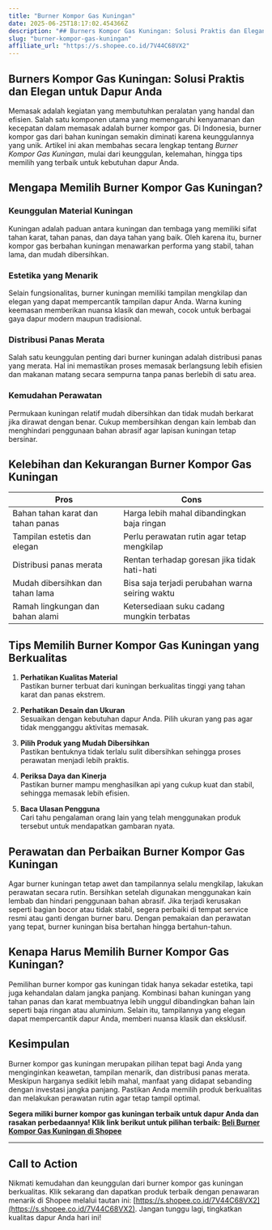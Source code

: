 ```yaml
---
title: "Burner Kompor Gas Kuningan"
date: 2025-06-25T18:17:02.454366Z
description: "## Burners Kompor Gas Kuningan: Solusi Praktis dan Elegan untuk Dapur Anda..."
slug: "burner-kompor-gas-kuningan"
affiliate_url: "https://s.shopee.co.id/7V44C68VX2"
---
```

## Burners Kompor Gas Kuningan: Solusi Praktis dan Elegan untuk Dapur Anda

Memasak adalah kegiatan yang membutuhkan peralatan yang handal dan efisien. Salah satu komponen utama yang memengaruhi kenyamanan dan kecepatan dalam memasak adalah burner kompor gas. Di Indonesia, burner kompor gas dari bahan kuningan semakin diminati karena keunggulannya yang unik. Artikel ini akan membahas secara lengkap tentang *Burner Kompor Gas Kuningan*, mulai dari keunggulan, kelemahan, hingga tips memilih yang terbaik untuk kebutuhan dapur Anda.

## Mengapa Memilih Burner Kompor Gas Kuningan?

### Keunggulan Material Kuningan

Kuningan adalah paduan antara kuningan dan tembaga yang memiliki sifat tahan karat, tahan panas, dan daya tahan yang baik. Oleh karena itu, burner kompor gas berbahan kuningan menawarkan performa yang stabil, tahan lama, dan mudah dibersihkan.

### Estetika yang Menarik

Selain fungsionalitas, burner kuningan memiliki tampilan mengkilap dan elegan yang dapat mempercantik tampilan dapur Anda. Warna kuning keemasan memberikan nuansa klasik dan mewah, cocok untuk berbagai gaya dapur modern maupun tradisional.

### Distribusi Panas Merata

Salah satu keunggulan penting dari burner kuningan adalah distribusi panas yang merata. Hal ini memastikan proses memasak berlangsung lebih efisien dan makanan matang secara sempurna tanpa panas berlebih di satu area.

### Kemudahan Perawatan

Permukaan kuningan relatif mudah dibersihkan dan tidak mudah berkarat jika dirawat dengan benar. Cukup membersihkan dengan kain lembab dan menghindari penggunaan bahan abrasif agar lapisan kuningan tetap bersinar.

## Kelebihan dan Kekurangan Burner Kompor Gas Kuningan

| Pros                                          | Cons                                            |
|-----------------------------------------------|------------------------------------------------|
| Bahan tahan karat dan tahan panas           | Harga lebih mahal dibandingkan baja ringan   |
| Tampilan estetis dan elegan                   | Perlu perawatan rutin agar tetap mengkilap   |
| Distribusi panas merata                       | Rentan terhadap goresan jika tidak hati-hati  |
| Mudah dibersihkan dan tahan lama             | Bisa saja terjadi perubahan warna seiring waktu |
| Ramah lingkungan dan bahan alami             | Ketersediaan suku cadang mungkin terbatas    |

## Tips Memilih Burner Kompor Gas Kuningan yang Berkualitas

1. **Perhatikan Kualitas Material**  
   Pastikan burner terbuat dari kuningan berkualitas tinggi yang tahan karat dan panas ekstrem.

2. **Perhatikan Desain dan Ukuran**  
   Sesuaikan dengan kebutuhan dapur Anda. Pilih ukuran yang pas agar tidak mengganggu aktivitas memasak.

3. **Pilih Produk yang Mudah Dibersihkan**  
   Pastikan bentuknya tidak terlalu sulit dibersihkan sehingga proses perawatan menjadi lebih praktis.

4. **Periksa Daya dan Kinerja**  
   Pastikan burner mampu menghasilkan api yang cukup kuat dan stabil, sehingga memasak lebih efisien.

5. **Baca Ulasan Pengguna**  
   Cari tahu pengalaman orang lain yang telah menggunakan produk tersebut untuk mendapatkan gambaran nyata.

## Perawatan dan Perbaikan Burner Kompor Gas Kuningan

Agar burner kuningan tetap awet dan tampilannya selalu mengkilap, lakukan perawatan secara rutin. Bersihkan setelah digunakan menggunakan kain lembab dan hindari penggunaan bahan abrasif. Jika terjadi kerusakan seperti bagian bocor atau tidak stabil, segera perbaiki di tempat service resmi atau ganti dengan burner baru. Dengan pemakaian dan perawatan yang tepat, burner kuningan bisa bertahan hingga bertahun-tahun.

## Kenapa Harus Memilih Burner Kompor Gas Kuningan?

Pemilihan burner kompor gas kuningan tidak hanya sekadar estetika, tapi juga kehandalan dalam jangka panjang. Kombinasi bahan kuningan yang tahan panas dan karat membuatnya lebih unggul dibandingkan bahan lain seperti baja ringan atau aluminium. Selain itu, tampilannya yang elegan dapat mempercantik dapur Anda, memberi nuansa klasik dan eksklusif.

## Kesimpulan

Burner kompor gas kuningan merupakan pilihan tepat bagi Anda yang menginginkan keawetan, tampilan menarik, dan distribusi panas merata. Meskipun harganya sedikit lebih mahal, manfaat yang didapat sebanding dengan investasi jangka panjang. Pastikan Anda memilih produk berkualitas dan melakukan perawatan rutin agar tetap tampil optimal.

**Segera miliki burner kompor gas kuningan terbaik untuk dapur Anda dan rasakan perbedaannya! Klik link berikut untuk pilihan terbaik: [Beli Burner Kompor Gas Kuningan di Shopee](https://s.shopee.co.id/7V44C68VX2)**

---

## Call to Action
Nikmati kemudahan dan keunggulan dari burner kompor gas kuningan berkualitas. Klik sekarang dan dapatkan produk terbaik dengan penawaran menarik di Shopee melalui tautan ini: [https://s.shopee.co.id/7V44C68VX2](https://s.shopee.co.id/7V44C68VX2). Jangan tunggu lagi, tingkatkan kualitas dapur Anda hari ini!